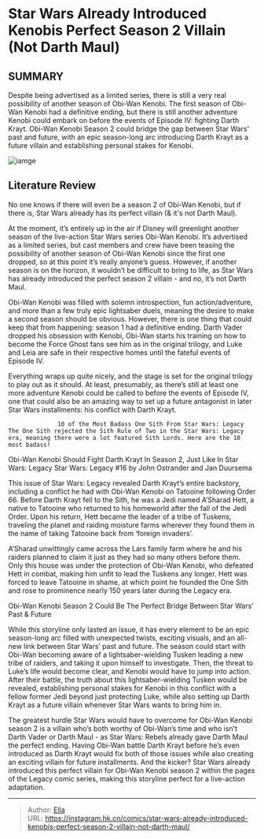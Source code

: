 # Star Wars Already Introduced Kenobis Perfect Season 2 Villain (Not Darth Maul)


## SUMMARY 



  Despite being advertised as a limited series, there is still a very real possibility of another season of Obi-Wan Kenobi.   The first season of Obi-Wan Kenobi had a definitive ending, but there is still another adventure Kenobi could embark on before the events of Episode IV: fighting Darth Krayt.   Obi-Wan Kenobi Season 2 could bridge the gap between Star Wars&#39; past and future, with an epic season-long arc introducing Darth Krayt as a future villain and establishing personal stakes for Kenobi.  

![iamge](https://static1.srcdn.com/wordpress/wp-content/uploads/2023/12/obi-wan-season-2-villain.jpg)

## Literature Review

No one knows if there will even be a season 2 of Obi-Wan Kenobi, but if there is, Star Wars already has its perfect villain (&amp; it&#39;s not Darth Maul). 




At the moment, it’s entirely up in the air if Disney will greenlight another season of the live-action Star Wars series Obi-Wan Kenobi. It’s advertised as a limited series, but cast members and crew have been teasing the possibility of another season of Obi-Wan Kenobi since the first one dropped, so at this point it’s really anyone’s guess. However, if another season is on the horizon, it wouldn’t be difficult to bring to life, as Star Wars has already introduced the perfect season 2 villain - and no, it’s not Darth Maul.




Obi-Wan Kenobi was filled with solemn introspection, fun action/adventure, and more than a few truly epic lightsaber duels, meaning the desire to make a second season should be obvious. However, there is one thing that could keep that from happening: season 1 had a definitive ending. Darth Vader dropped his obsession with Kenobi, Obi-Wan starts his training on how to become the Force Ghost fans see him as in the original trilogy, and Luke and Leia are safe in their respective homes until the fateful events of Episode IV.

          

Everything wraps up quite nicely, and the stage is set for the original trilogy to play out as it should. At least, presumably, as there’s still at least one more adventure Kenobi could be called to before the events of Episode IV, one that could also be an amazing way to set up a future antagonist in later Star Wars installments: his conflict with Darth Krayt.




                  10 of the Most Badass One Sith From Star Wars: Legacy   The One Sith rejected the Sith Rule of Two in the Star Wars: Legacy era, meaning there were a lot featured Sith Lords. Here are the 10 most badass!    


 Obi-Wan Kenobi Should Fight Darth Krayt In Season 2, Just Like In Star Wars: Legacy 
Star Wars: Legacy #16 by John Ostrander and Jan Duursema
         

This issue of Star Wars: Legacy revealed Darth Krayt’s entire backstory, including a conflict he had with Obi-Wan Kenobi on Tatooine following Order 66. Before Darth Krayt fell to the Sith, he was a Jedi named A’Sharad Hett, a native to Tatooine who returned to his homeworld after the fall of the Jedi Order. Upon his return, Hett became the leader of a tribe of Tuskens, traveling the planet and raiding moisture farms wherever they found them in the name of taking Tatooine back from ‘foreign invaders’.




A’Sharad unwittingly came across the Lars family farm where he and his raiders planned to claim it just as they had so many others before them. Only this house was under the protection of Obi-Wan Kenobi, who defeated Hett in combat, making him unfit to lead the Tuskens any longer. Hett was forced to leave Tatooine in shame, at which point he founded the One Sith and rose to prominence nearly 150 years later during the Legacy era.



 Obi-Wan Kenobi Season 2 Could Be The Perfect Bridge Between Star Wars’ Past &amp; Future 
          

While this storyline only lasted an issue, it has every element to be an epic season-long arc filled with unexpected twists, exciting visuals, and an all-new link between Star Wars’ past and future. The season could start with Obi-Wan becoming aware of a lightsaber-wielding Tusken leading a new tribe of raiders, and taking it upon himself to investigate. Then, the threat to Luke’s life would become clear, and Kenobi would have to jump into action. After their battle, the truth about this lightsaber-wielding Tusken would be revealed, establishing personal stakes for Kenobi in this conflict with a fellow former Jedi beyond just protecting Luke, while also setting up Darth Krayt as a future villain whenever Star Wars wants to bring him in.




The greatest hurdle Star Wars would have to overcome for Obi-Wan Kenobi season 2 is a villain who’s both worthy of Obi-Wan’s time and who isn’t Darth Vader or Darth Maul - as Star Wars: Rebels already gave Darth Maul the perfect ending. Having Obi-Wan battle Darth Krayt before he’s even introduced as Darth Krayt would fix both of those issues while also creating an exciting villain for future installments. And the kicker? Star Wars already introduced this perfect villain for Obi-Wan Kenobi season 2 within the pages of the Legacy comic series, making this storyline perfect for a live-action adaptation.



---

> Author: [Ella](https://instagram.hk.cn/)  
> URL: https://instagram.hk.cn/comics/star-wars-already-introduced-kenobis-perfect-season-2-villain-not-darth-maul/  

